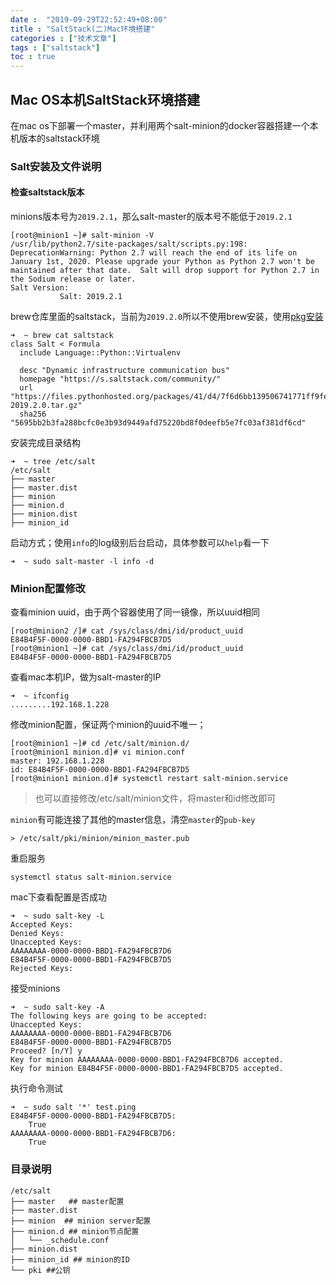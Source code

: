 ```yaml
---
date :  "2019-09-29T22:52:49+08:00" 
title : "SaltStack(二)Mac环境搭建" 
categories : ["技术文章"] 
tags : ["saltstack"] 
toc : true
---
```


## Mac OS本机SaltStack环境搭建

在mac os下部署一个master，并利用两个salt-minion的docker容器搭建一个本机版本的saltstack环境

### Salt安装及文件说明

#### 检查saltstack版本

minions版本号为`2019.2.1`，那么salt-master的版本号不能低于`2019.2.1`

```shell
[root@minion1 ~]# salt-minion -V
/usr/lib/python2.7/site-packages/salt/scripts.py:198: DeprecationWarning: Python 2.7 will reach the end of its life on January 1st, 2020. Please upgrade your Python as Python 2.7 won't be maintained after that date.  Salt will drop support for Python 2.7 in the Sodium release or later.
Salt Version:
           Salt: 2019.2.1
```

brew仓库里面的saltstack，当前为`2019.2.0`所以不使用brew安装，使用[pkg安装](https://docs.saltstack.com/en/latest/topics/installation/osx.html#installation-from-the-official-saltstack-repository)

```shell
➜  ~ brew cat saltstack                                                                                               
class Salt < Formula
  include Language::Python::Virtualenv
                                                           
  desc "Dynamic infrastructure communication bus"                                                                                                                                                                                           
  homepage "https://s.saltstack.com/community/"                                                                       
  url "https://files.pythonhosted.org/packages/41/d4/7f6d6bb139506741771ff9feb8429d5a5ed860de9ab5a358e771e8cc3b76/salt-2019.2.0.tar.gz"
  sha256 "5695bb2b3fa288bcfc0e3b93d9449afd75220bd8f0deefb5e7fc03af381df6cd"
```

安装完成目录结构

```shell
➜  ~ tree /etc/salt 
/etc/salt
├── master
├── master.dist
├── minion
├── minion.d
├── minion.dist
├── minion_id
```

启动方式；使用`info`的log级别后台启动，具体参数可以`help`看一下

```shell
➜  ~ sudo salt-master -l info -d
```

### Minion配置修改

查看minion uuid，由于两个容器使用了同一镜像，所以uuid相同

```shell
[root@minion2 /]# cat /sys/class/dmi/id/product_uuid 
E84B4F5F-0000-0000-BBD1-FA294FBCB7D5
[root@minion1 ~]# cat /sys/class/dmi/id/product_uuid 
E84B4F5F-0000-0000-BBD1-FA294FBCB7D5
```

查看mac本机IP，做为salt-master的IP

```shell
➜  ~ ifconfig
.........192.168.1.228
```

修改minion配置，保证两个minion的uuid不唯一；

```shell
[root@minion1 ~]# cd /etc/salt/minion.d/
[root@minion1 minion.d]# vi minion.conf 
master: 192.168.1.228
id: E84B4F5F-0000-0000-BBD1-FA294FBCB7D5
[root@minion1 minion.d]# systemctl restart salt-minion.service
```

> 也可以直接修改/etc/salt/minion文件，将master和id修改即可

`minion`有可能连接了其他的master信息，清空`master`的`pub-key`

```shell
> /etc/salt/pki/minion/minion_master.pub
```

重启服务

```shell
systemctl status salt-minion.service
```

mac下查看配置是否成功

```shell
➜  ~ sudo salt-key -L                                    
Accepted Keys:
Denied Keys:
Unaccepted Keys:
AAAAAAAA-0000-0000-BBD1-FA294FBCB7D6
E84B4F5F-0000-0000-BBD1-FA294FBCB7D5
Rejected Keys:
```

接受minions

```shell
➜  ~ sudo salt-key -A
The following keys are going to be accepted:
Unaccepted Keys:
AAAAAAAA-0000-0000-BBD1-FA294FBCB7D6
E84B4F5F-0000-0000-BBD1-FA294FBCB7D5
Proceed? [n/Y] y
Key for minion AAAAAAAA-0000-0000-BBD1-FA294FBCB7D6 accepted.
Key for minion E84B4F5F-0000-0000-BBD1-FA294FBCB7D5 accepted.
```

执行命令测试

```shell
➜  ~ sudo salt '*' test.ping
E84B4F5F-0000-0000-BBD1-FA294FBCB7D5:
    True
AAAAAAAA-0000-0000-BBD1-FA294FBCB7D6:
    True
```

### 目录说明

```
/etc/salt
├── master   ## master配置
├── master.dist 
├── minion  ## minion server配置
├── minion.d ## minion节点配置
│   └── _schedule.conf
├── minion.dist 
├── minion_id ## minion的ID
└── pki ##公钥
```

